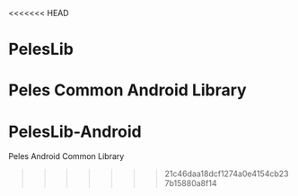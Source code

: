<<<<<<< HEAD
# PelesLib
Peles Common Android Library
=======
# PelesLib-Android
Peles Android Common Library
>>>>>>> 21c46daa18dcf1274a0e4154cb237b15880a8f14
